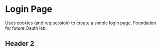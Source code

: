 # Login Page

Uses cookies (and req.session) to create a simple login page. Foundation for future Oauth lab.


## Header 2
